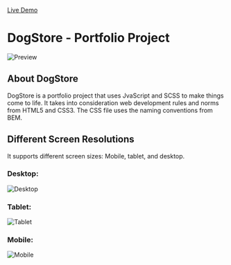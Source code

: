 [Live Demo](https://dogstore.jesusmejias.com)

# DogStore - Portfolio Project

![Preview](https://user-images.githubusercontent.com/42305901/92672440-adc52600-f2e6-11ea-83b1-f8ff44c85018.png)

## About DogStore

DogStore is a portfolio project that uses JvaScript and SCSS to make things come to life. It takes into consideration web development rules and norms from HTML5 and CSS3. The CSS file uses the naming conventions from BEM.

## Different Screen Resolutions

It supports different screen sizes: Mobile, tablet, and desktop.

### Desktop:
![Desktop](https://user-images.githubusercontent.com/42305901/92673945-4f01ab80-f2ea-11ea-8509-2a8038feb960.gif)

### Tablet:
![Tablet](https://user-images.githubusercontent.com/42305901/92540341-4047c580-f212-11ea-8d74-8b6fb8006396.png)

### Mobile:
![Mobile](https://user-images.githubusercontent.com/42305901/92540387-6cfbdd00-f212-11ea-9ef0-bca98e8743f9.png)
